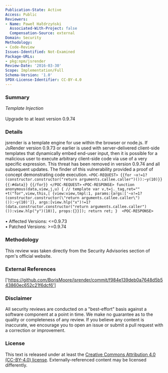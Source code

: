 ```yaml
---
Publication-State: Active
Access: Public
Reviewers:
- Name: Paweł Hałdrzyński
  Associated-With-Project: false
  Compensation-Source: external
Domain: Security
Methodology:
- Code-Review
Issues-Identified: Not-Examined
Package-URLs:
- pkg:npm/jsrender
Review-Date: '2016-03-30'
Scope: Implementation/Full
Schema-Version: '1.0'
SPDX-License-Identifier: CC-BY-4.0
---
```

### Summary
*Template Injection*<br><br>Upgrade to at least version 0.9.74
### Details
jsrender is a template engine for use within the browser or node.js.  If JsRender version 0.9.73 or earlier is used with server-delivered client-side templates that dynamically embed end-user input, then it is possible for a malicious user to execute arbitrary client-side code via use of a very specific expression. This threat has been removed in version 0.9.74 and all subsequent updates.  The finder of this vulnerability provided a proof of concept demonstrating code execution. ``` <POC-REQUEST> {{for ~x!=1?(constructor.constructor("return arguments.callee.caller")()):~y(10)}} {{:#data}} {{/for}} </POC-REQUEST> ```  ``` <POC-RESPONSE> function anonymous(data,view,j,u) { // template var v,t=j._tag,ret="" +t("for",view,this,[ {view:view,tmpl:1, params:{args:['~x!=1?(constructor.constructor(\"return arguments.callee.caller\")()):~y(10)']}, args:[view.hlp("x")!=1?(data.constructor.constructor("return arguments.callee.caller")()):view.hlp("y")(10)], props:{}}]); return ret; }  <POC-RESPONSE> ```
<br><br>• Affected Versions: <=0.9.73
<br>• Patched Versions: >=0.9.74
### Methodology
This review was taken directly from the Security Advisories section of npm's official website.
### External References
['https://github.com/BorisMoore/jsrender/commit/f984e139deb0a7648d5b543860ec652c21f6dcf6']
### Disclaimer
All security reviews are conducted on a "best-effort" basis against a software component at a point in time. We make no guarantee as to the quality or completeness of any review. If you believe any content is inaccurate, we encourage you to open an issue or submit a pull request with a correction or improvement.
### License
This text is released under at least the [Creative Commons Attribution 4.0 (CC-BY-4.0) license](https://creativecommons.org/licenses/by/4.0/legalcode.txt). Externally-referenced content may be licensed differently.
